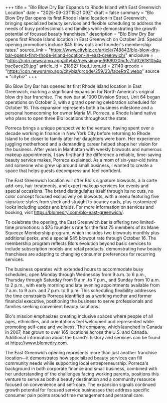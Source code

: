 +++
title = "Blo Blow Dry Bar Expands to Rhode Island with East Greenwich Location"
date = "2025-09-23T15:21:09Z"
draft = false
summary = "Blo Blow Dry Bar opens its first Rhode Island location in East Greenwich, bringing specialized beauty services and flexible scheduling to address the needs of busy professionals and families while demonstrating the growth potential of focused beauty franchises."
description = "Blo Blow Dry Bar opens first Rhode Island location in East Greenwich on October 3rd. Special opening promotions include $45 blow outs and founder's membership rates."
source_link = "https://www.citybiz.co/article/748843/blo-blow-dry-bar-opens-first-rhode-island-location-in-east-greenwich/"
enclosure = "https://cdn.newsramp.app/citybiz/newsimage/6690205c1c7fd026f81054abac8ace29.jpg"
article_id = 218927
feed_item_id = 21140
qrcode = "https://cdn.newsramp.app/citybiz/qrcode/259/23/faceRtrZ.webp"
source = "citybiz"
+++

<p>Blo Blow Dry Bar has opened its first Rhode Island location in East Greenwich, marking a significant expansion for North America's original blow dry bar franchise. The new bar at 1000 Division Street, Unit 64 began operations on October 3, with a grand opening celebration scheduled for October 16. This expansion represents both a business milestone and a personal homecoming for owner Maria M. Porreca, a Rhode Island native who plans to open three Blo locations throughout the state.</p><p>Porreca brings a unique perspective to the venture, having spent over a decade working in finance in New York City before returning to Rhode Island to be closer to family after her daughters were born. Her experience juggling motherhood and a demanding career helped shape her vision for the business. After years in Manhattan with weekly blowouts and numerous makeup appointments, I saw firsthand the difference a reliable, time-saving beauty service makes, Porreca explained. As a mom of six-year-old twins and someone who grew up around small business, I wanted to create a space that helps guests decompress and feel confident.</p><p>The East Greenwich location will offer Blo's signature blowouts, à la carte add-ons, hair treatments, and expert makeup services for events and special occasions. The brand distinguishes itself through its no cuts, no color concept focused exclusively on blowouts, with a menu featuring five signature styles from sleek and straight to bouncy curls, plus customized looks including updos and braids. For more information on services and booking, visit <a href="https://blomedry.com/blo-east-greenwich/" rel="nofollow" target="_blank">https://blomedry.com/blo-east-greenwich/</a>.</p><p>To celebrate the opening, the East Greenwich bar is offering two limited-time promotions: a $75 founder's rate for the first 75 members of its Mane Squeeze Membership program, which includes two blowouts monthly plus additional perks, and a special $45 blowout rate through October 16. The membership program reflects Blo's evolution beyond basic services to include subscription models and retail products, demonstrating how beauty franchises are adapting to changing consumer preferences for recurring services.</p><p>The business operates with extended hours to accommodate busy schedules, open Monday through Wednesday from 9 a.m. to 6 p.m., Thursday through Saturday from 9 a.m. to 7 p.m., and Sunday from 10 a.m. to 2 p.m., with early morning and late evening appointments available from 7 a.m. to 9 a.m. and 7 p.m. to 9 p.m. This scheduling flexibility addresses the time constraints Porreca identified as a working mother and former financial executive, positioning the business to serve professionals and families seeking convenient beauty solutions.</p><p>Blo's mission emphasizes creating inclusive spaces where people of all ages, ethnicities, and orientations feel welcomed and represented while promoting self-care and wellness. The company, which launched in Canada in 2007, has grown to over 165 locations across the U.S. and Canada. Additional information about the brand's history and services can be found at <a href="https://www.blomedry.com" rel="nofollow" target="_blank">https://www.blomedry.com</a>.</p><p>The East Greenwich opening represents more than just another franchise location—it demonstrates how specialized beauty services can fill community needs while supporting local entrepreneurship. Porreca's background in both corporate finance and small business, combined with her understanding of the challenges facing working parents, positions this venture to serve as both a beauty destination and a community resource focused on convenience and self-care. The expansion signals continued growth potential for focused service businesses that address specific consumer pain points around time management and personal care.</p>